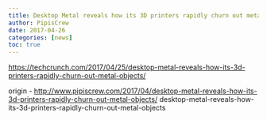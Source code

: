 ```yaml
---
title: Desktop Metal reveals how its 3D printers rapidly churn out metal objects
author: PipisCrew
date: 2017-04-26
categories: [news]
toc: true
---
```


https://techcrunch.com/2017/04/25/desktop-metal-reveals-how-its-3d-printers-rapidly-churn-out-metal-objects/

origin - http://www.pipiscrew.com/2017/04/desktop-metal-reveals-how-its-3d-printers-rapidly-churn-out-metal-objects/ desktop-metal-reveals-how-its-3d-printers-rapidly-churn-out-metal-objects